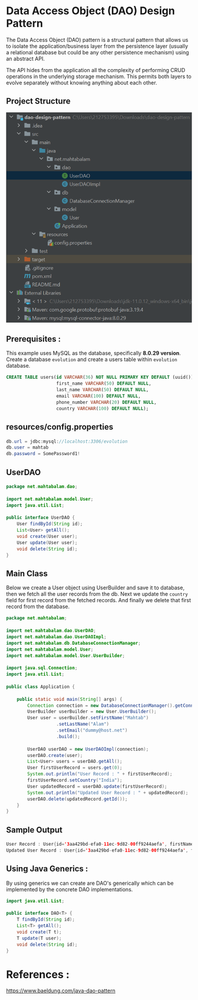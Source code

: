 # Data Access Object (DAO) Design Pattern

The Data Access Object (DAO) pattern is a structural pattern that allows us to isolate the application/business layer from the persistence layer (usually a relational database but could be any other persistence mechanism) using an abstract API.

The API hides from the application all the complexity of performing CRUD operations in the underlying storage mechanism. This permits both layers to evolve separately without knowing anything about each other.


## Project Structure
![Project Structure](project-structure.PNG?raw=true)

## Prerequisites :
This example uses MySQL as the database, specifically **8.0.29 version**. Create a database `evolution` and create a users table within `evolution` database.

```sql
CREATE TABLE users(id VARCHAR(36) NOT NULL PRIMARY KEY DEFAULT (uuid()),
                   first_name VARCHAR(50) DEFAULT NULL,
                   last_name VARCHAR(50) DEFAULT NULL,
                   email VARCHAR(100) DEFAULT NULL,
                   phone_number VARCHAR(20) DEFAULT NULL,
                   country VARCHAR(100) DEFAULT NULL);
```

## resources/config.properties
```java
db.url = jdbc:mysql://localhost:3306/evolution
db.user = mahtab
db.password = SomePassword1!

```

## UserDAO
```java
package net.mahtabalam.dao;

import net.mahtabalam.model.User;
import java.util.List;

public interface UserDAO {
    User findById(String id);
    List<User> getAll();
    void create(User user);
    User update(User user);
    void delete(String id);
}
```

## Main Class
Below we create a User object using UserBuilder and save it to database, then we fetch all the user records from the db.
Next we update the `country` field for first record from the fetched records.
And finally we delete that first record from the database.

```java
package net.mahtabalam;

import net.mahtabalam.dao.UserDAO;
import net.mahtabalam.dao.UserDAOImpl;
import net.mahtabalam.db.DatabaseConnectionManager;
import net.mahtabalam.model.User;
import net.mahtabalam.model.User.UserBuilder;

import java.sql.Connection;
import java.util.List;

public class Application {

    public static void main(String[] args) {
        Connection connection = new DatabaseConnectionManager().getConnection();
        UserBuilder userBuilder = new User.UserBuilder();
        User user = userBuilder.setFirstName("Mahtab")
                   .setLastName("Alam")
                   .setEmail("dummy@host.net")
                   .build();

        UserDAO userDAO = new UserDAOImpl(connection);
        userDAO.create(user);
        List<User> users = userDAO.getAll();
        User firstUserRecord = users.get(0);
        System.out.println("User Record : " + firstUserRecord);
        firstUserRecord.setCountry("India");
        User updatedRecord = userDAO.update(firstUserRecord);
        System.out.println("Updated User Record : " + updatedRecord);
        userDAO.delete(updatedRecord.getId());
    }
}

```

## Sample Output
```java
User Record : User{id='3aa429bd-efa0-11ec-9d82-00ff9244aefa', firstName='Mahtab', lastName='Alam', email='dummy@host.net', phone='null', country='null'}
Updated User Record : User{id='3aa429bd-efa0-11ec-9d82-00ff9244aefa', firstName='Mahtab', lastName='Alam', email='dummy@host.net', phone='null', country='India'}
```

## Using Java Generics :
By using generics we can create are DAO's generically which can be implemented by the concrete DAO implementations.


```java
import java.util.List;

public interface DAO<T> {
    T findById(String id);
    List<T> getAll();
    void create(T t);
    T update(T user);
    void delete(String id);
}
```



# References :
https://www.baeldung.com/java-dao-pattern
